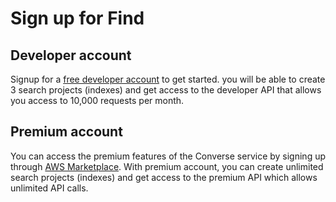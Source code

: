 # Sign up for Find

## Developer account

Signup for a [free developer account](https://main.uwfind.utterworks.com) to get started. you will be able to create 3 search projects (indexes) and get access to the developer API that allows you access to 10,000 requests per month.

## Premium account

You can access the premium features of the Converse service by signing up through [AWS Marketplace](https://aws.amazon.com/marketplace/pp/B08BLNFBLR). With premium account, you can create unlimited search projects (indexes) and get access to the premium API which allows unlimited API calls.

